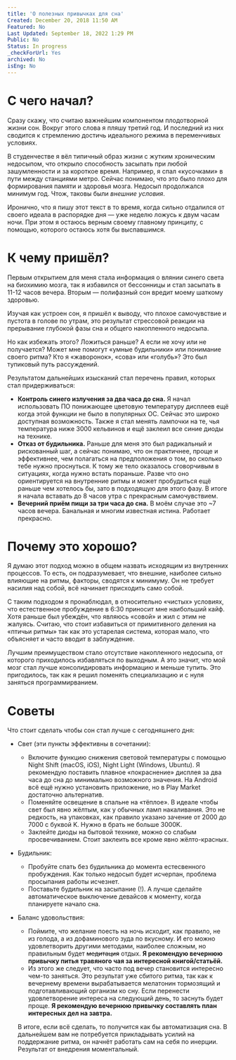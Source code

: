```yaml
---
title: 'О полезных привычках для сна'
Created: December 20, 2018 11:50 AM
Featured: No
Last Updated: September 18, 2022 1:29 PM
Public: No
Status: In progress
_checkForUrl: Yes
archived: No
isEng: No
---
```


# С чего начал?

Сразу скажу, что считаю важнейшим компонентом плодотворной жизни сон. Вокруг этого слова я пляшу третий год. И последний из них сводится к стремлению достичь идеального режима в переменчивых условиях.

В студенчестве я вёл типичный образ жизни с жутким хроническим недосыпом, что открыло способность засыпать при любой зашумленности и за короткое время. Например, я спал «кусочками» в пути между станциями метро. Сейчас понимаю, что это было плохо для формирования памяти и здоровья мозга. Недосып продолжался минимум год. Чтож, таковы были *внешние условия*.

Иронично, что я пишу этот текст в то время, когда сильно отдалился от своего идеала в распорядке дня — уже неделю ложусь к двум часам ночи. При этом я остаюсь верным своему главному принципу, с помощью, которого остаюсь хотя бы выспавшимся.

# К чему пришёл?

Первым открытием для меня стала информация о влянии синего света на биохимию мозга, так я избавился от бессонницы и стал засыпать в 11-12 часов вечера. Вторым — полифазный сон вредит моему шаткому здоровью.

Изучая как устроен сон, я пришёл к выводу, что плохое самочувствие и пустота в голове по утрам, это результат стрессовой реакции на прерывание глубокой фазы сна и общего накопленного недосыпа.

Но как избежать этого? Ложиться раньше? А если не хочу или не получается? Может мне помогут «умные будильники» или понимание своего ритма? Кто я «жаворонок», «сова» или «голубь»? Это был тупиковый путь рассуждений.

Результатом дальнейших изысканий стал перечень правил, которых стал придерживаться:

- **Контроль синего излучения за два часа до сна.**
Я начал использовать ПО понижающее цветовую температуру дисплеев ещё когда этой функции не было в популярных ОС. Сейчас это широко доступная возможность. Также я стал менять лампочки на те, чья температура ниже 3000 кельвинов и ещё заклеил все синие диоды на технике.
- **Отказ от будильника.**
Раньше для меня это был радикальный и рискованный шаг, а сейчас понимаю, что он практичнее, проще и эффективнее, чем полагаться на предположения о том, во сколько тебе нужно проснуться. К тому же тело оказалось сговорчивым в ситуациях, когда нужно встать пораньше. Разве что оно ориентируется на внутренние ритмы и может пробудиться ещё раньше чем хотелось бы, зато в подходящую для этого фазу. В итоге я начала вставать до 8 часов утра с прекрасным самочувствием.
- **Вечерний приём пищи за три часа до сна.**
В моём случае это ~7 часов вечера. Банальная и многим известная истина. Работает прекрасно.

# Почему это хорошо?

Я думаю этот подход можно в общем назвать исходящим из внутренних процессов. То есть, он подразумевает, что внешние, наиболее сильно влияющие на ритмы, факторы, сводятся к минимуму. Он не требует насилия над собой, всё начинает присходить само собой.

С таким подходом я пронаблюдал, в относительно «чистых» условиях, что естественное пробуждение в 6:30 приносит мне наибольший кайф. Хотя раньше был убеждён, что являюсь «совой» и жил с этим не жалуясь. Считаю, что стоит избавиться от примитивного деления на «птичьи ритмы» так как это устарелая система, которая мало, что объясняет и часто вводит в заблуждение.

Лучшим преимуществом стало отсутствие накопленного недосыпа, от которого приходилось избавляться по выходным. А это значит, что мой мозг стал лучше консолидировать информацию и меньше тупить. Это пригодилось, так как я решил поменять специализацию и с нуля заняться программирванием.

# Советы

Что стоит сделать чтобы сон стал лучше с сегодняшнего дня:

- Свет (эти пункты эффективны в сочетании):
    - Включите функцию снижения световой температуры с помощью Night Shift (macOS, iOS), Night Light (Windows, Ubuntu). Я рекомендую поставить плавное «покраснение» дисплея за два часа до сна до минимально возможного значения. На Android всё ещё нужно установить приложение, но в Play Market достаточно альтернатив.
    - Поменяйте освещение в спальне на «тёплое». В идеале чтобы свет был явно жёлтым, как у обычных ламп накаливания. Это не редкость, на упаковках, как правило указано зачение от 2000 до 7000 с буквой K. Нужно в брать не больше 3000K.
    - Заклейте диоды на бытовой технике, можно со слабым просвечиванием. Стоит заклеить все кроме явно жёлто-красных.
- Будильник:
    - Пробуйте спать без будильника до момента естесвенного пробуждения. Как только недосып будет исчерпан, проблема просыпания работы исчезнет.
    - Поставьте будильник на засыпание (!). А лучше сделайте автоматическое выключение девайсов к моменту, когда планируете начало сна.
- Баланс удовольствия:
    - Поймите, что желание поесть на ночь исходит, как правило, не из голода, а из дофаминового зуда по вкусному. И его можно удовлетворить другими методами, наиболее сложным, но правильным будет ~~медитация~~ отдых.
    **Я рекомендую вечернюю привычку питья травяного чая за интересной книгой/статьёй.**
    - Из этого же следует, что часто под вечер становится интересно чем-то заняться. Это результат уже сбитого ритма, так как к вечернему времени вырабатывается мелатонин тормозящий и подготавливающий организм ко сну. Если перенести удовлетворение интереса на следующий день, то заснуть будет проще.
    **Я рекомендую вечернюю привычку составлять план интересных дел на завтра.**
    
    В итоге, если всё сделать, то получится как бы автоматизация сна. В дальнейшем вам не потребуется прикладывать усилий на поддержание ритма, он начнёт работать сам на себя по инерции. Результат от внедрения моментальный.
